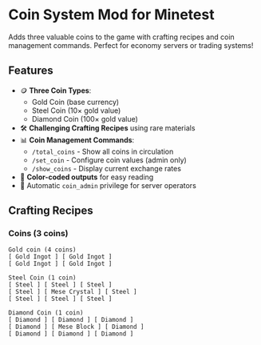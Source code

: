 # Coin System Mod for Minetest

Adds three valuable coins to the game with crafting recipes and coin management commands. Perfect for economy servers or trading systems!

## Features

- 🪙 **Three Coin Types**:
  - Gold Coin (base currency)
  - Steel Coin (10× gold value)
  - Diamond Coin (100× gold value)
- 🛠️ **Challenging Crafting Recipes** using rare materials
- 📊 **Coin Management Commands**:
  - `/total_coins` - Show all coins in circulation
  - `/set_coin` - Configure coin values (admin only)
  - `/show_coins` - Display current exchange rates
- 🎨 **Color-coded outputs** for easy reading
- 👑 Automatic `coin_admin` privilege for server operators

## Crafting Recipes

### Coins (3 coins)
```code
Gold coin (4 coins) 
[ Gold Ingot ] [ Gold Ingot ]
[ Gold Ingot ] [ Gold Ingot ]

Steel Coin (1 coin)
[ Steel ] [ Steel ] [ Steel ]
[ Steel ] [ Mese Crystal ] [ Steel ]
[ Steel ] [ Steel ] [ Steel ]

Diamond Coin (1 coin)
[ Diamond ] [ Diamond ] [ Diamond ]
[ Diamond ] [ Mese Block ] [ Diamond ]
[ Diamond ] [ Diamond ] [ Diamond ]
